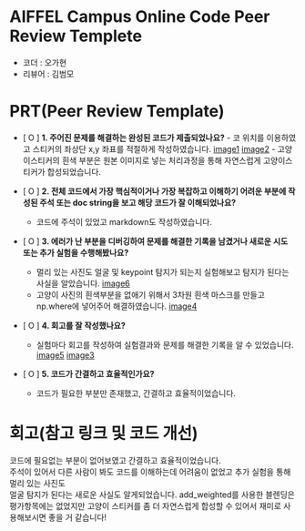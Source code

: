 # AIFFEL Campus Online Code Peer Review Templete
- 코더 : 오가현
- 리뷰어 : 김범모


# PRT(Peer Review Template)
- [ O ]  **1. 주어진 문제를 해결하는 완성된 코드가 제출되었나요?**
        - 코 위치를 이용하였고 스티커의 좌상단 x,y 좌표를 적절하게 작성하였습니다.
        [image1](image1.jpg)
        [image2](image2.jpg)
        - 고양이스티커의 흰색 부분은 원본 이미지로 넣는 처리과정을 통해 자연스럽게 고양이스티커가 합성되었습니다.
       
- [ O ]  **2. 전체 코드에서 가장 핵심적이거나 가장 복잡하고 이해하기 어려운 부분에 작성된 
주석 또는 doc string을 보고 해당 코드가 잘 이해되었나요?**
    - 코드에 주석이 있었고 markdown도 작성하였습니다.
        
- [ O ]  **3. 에러가 난 부분을 디버깅하여 문제를 해결한 기록을 남겼거나
새로운 시도 또는 추가 실험을 수행해봤나요?**
    - 멀리 있는 사진도 얼굴 및 keypoint 탐지가 되는지 실험해보고 탐지가 된다는 사실을 알았습니다.
      [image6](image6.jpg)
    - 고양이 사진의 흰색부분을 없애기 위해서 3차원 흰색 마스크를 만들고 np.where에 넣어주어 해결하였습니다.
      [image4](image4.jpg)
    
- [ O ]  **4. 회고를 잘 작성했나요?**
    - 실험마다 회고를 작성하여 실험결과와 문제를 해결한 기록을 알 수 있었습니다.
      [image5](image5.jpg)
      [image3](image3.jpg)
        
- [ O ]  **5. 코드가 간결하고 효율적인가요?**
    - 코드가 필요한 부분만 존재했고, 간결하고 효율적이었습니다.


# 회고(참고 링크 및 코드 개선)
코드에 필요없는 부분이 없어보였고 간결하고 효율적이었습니다. </br>
주석이 있어서 다른 사람이 봐도 코드를 이해하는데 어려움이 없었고 추가 실험을 통해 멀리 있는 사진도 </br>
얼굴 탐지가 된다는 새로운 사실도 알게되었습니다. add_weighted를 사용한 블렌딩은 평가항목에는 없었지만
고양이 스티커를 좀 더 자연스럽게 합성할 수 있어서 재미로 사용해보시면 좋을 거 같습니다!
